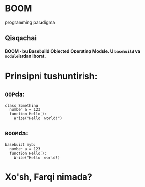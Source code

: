 # BOOM
programming paradigma

## Qisqachaℹ
#### BOOM - bu Basebuild Objected Operating Module. U `basebuild` va `module`lardan iborat.

# Prinsipni tushuntirish:
## `OOP`da:
```OOP
class Something
  number a = 123;
  function Hello():
    Write("Hello, world!")
```
## `BOOM`da:
```BOOM
basebuilt myb:
  number a = 123;
  function Hello():
    Write("Hello, world!)
```
# Xo'sh, **Farqi nimada?**

